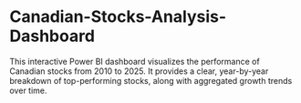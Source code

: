 # Canadian-Stocks-Analysis-Dashboard
This interactive Power BI dashboard visualizes the performance of Canadian stocks from 2010 to 2025. It provides a clear, year-by-year breakdown of top-performing stocks, along with aggregated growth trends over time.
